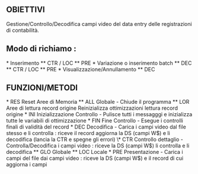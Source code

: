 ## OBIETTIVI
Gestione/Controllo/Decodifica campi video del data entry delle registrazioni di contabilità.

## Modo di richiamo : 
 \* Inserimento
 \*\* CTR / LOC
 \*\* PRE
 \* Variazione o inserimento batch
 \*\* DEC
 \*\* CTR / LOC
 \*\* PRE
 \* Visualizzazione/Annullamento
 \*\* DEC

## FUNZIONI/METODI
 \* RES       Reset Aree di Memoria
 \*\* ALL       Globale -  Chiude il programma
 \*\* LOR       Aree di lettura record origine   Reinizializza ottimizzazioni lettura record origine
 \* INI       Inizializzazione Controllo - Pulisce tutti i messagggi e inizializza tutte le variabili di ottimizzazione
 \* FIN       Fine Controllo - Esegue i controlli finali di validità del record
 \* DEC       Decodifica - Carica i campi video dal file stesso e li controlla :  riceve il record aggiorna la DS (campi W$) e li decodifica (lancia la CTR e spegne gli errori)
 \* CTR       Controllo dettaglio -  Controlla/Decodifica i campi video :  riceve la DS (campi W$) li controlla e li decodifica
 \*\* GLO       Globale
 \*\* LOC       Locale
 \* PRE       Presentazione - Carica i campi del file dai campi video :  riceve la DS (campi W$) e il record di cui aggiorna i campi
